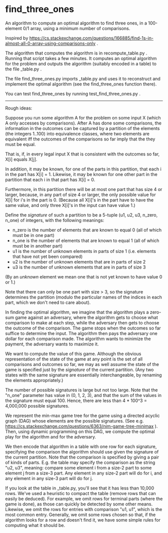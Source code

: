 # find_three_ones
An algorithm to compute an optimal algorithm to find three ones, in a 100-element 0/1 array, using a minimum number of comparisons.

Inspired by https://cs.stackexchange.com/questions/166885/find-1s-in-almost-all-0-array-using-comparisons-only .

The algorithm that computes the algorithm is in recompute_table.py .  Running that script
takes a few minutes.  It computes an optimal algorithm for the problem and outputs the
algorithm (suitably encoded in a table) to the file _table.py .

The file find_three_ones.py imports _table.py and uses it to reconstruct and implement
the optimal algorithm (see the find_three_ones function there).

You can test find_three_ones by running test_find_three_ones.py .

---------------------------

Rough ideas:

Suppose you run some algorithm A for the problem on some input X (which A only accesses by comparisons).
After A has done some comparisons, the information in the outcomes can be captured by a partition
of the elements (the integers 1..100) into equivalence classes, where two elements are equivalent
iff the outcomes of the comparisons so far imply that the they must be equal.

That is, if, in every legal input X that is consistent with the outcomes so far, X[i] equals X[j].

In addition, it may be known, for one of the parts in this partition, that each i in the part
has X[i] = 1.  Likewise, it may be known for one other part in the partition that each
i in that part has X[i] = 0.

Furthermore, in this partition there will be at most one part that has size 4 or larger,
because, in any part of size 4 or larger, the only possible value for X[i] for i's in the part
is 0.  (Because all X[i]'s in the part have to have the same value, and only three X[i]'s
in the input can have value 1.)

Define the _signature_ of such a partition to be a 5-tuple (u1, u2, u3, n_zero, n_one) of integers, 
with the following meanings:

* n_zero is the number of elements that are known to equal 0 (all of which must be in one part)
* n_one is the number of elements that are known to equal 1 (all of which must be in another part)
* u1 is the number of unknown elements in parts of size 1 (i.e. elements that have not yet been compared)
* u2 is the number of unknown elements that are in parts of size 2
* u3 is the number of unknown elements that are in parts of size 3

(By an _unknown_ element we mean one that is not yet known to have value 0 or 1.)

Note that there can only be one part with size > 3, so the signature determines the partition
(modulo the particular names of the indices in each part, which we don't need to care about).

In finding the optimal algorithm, we imagine that the algorithm plays a zero-sum game against
an adversary, where the algorithm gets to choose what comparison to make at each step,
while the adversary then gets to choose the outcome of the comparison.  The game stops when 
the outcomes so far suffice to determine the input.  The algorithm then pays the adversary
one dollar for each comparison made.  The algorithm wants to minimize the payment,
the adversary wants to maximize it.

We want to compute the value of this game.  Although the obvious representation of the state
of the game at any point is the set of all comparisons and outcomes so far, we may as well
assume the state of the game is specified just by the _signature_ of the current partition.
(Any two states with the same signature are essentially interchangeable, by renaming the elements
appropriately.)

The number of possible signatures is large but not too large.  Note that the "n_one" parameter
has value in (0, 1, 2, 3), and that the sum of the values in the signature must equal 100.
Hence, there are less than 4 * 100^3 = 4,000,000 possible signatures.

We represent the min-max game tree for the game using a directed acyclic graph (DAG) whose elements 
are the possible signatures. (See e.g. https://cs.stackexchange.com/questions/6363/nim-game-tree-minimax ).
Then, using dynamic programming on this DAG, we compute the optimal play for the algorithm
and for the adversary.

We then encode that algorithm in a table with one row for each signature, specifying the 
comparison the algorithm should use given the signature of the current partition.
Note that the comparison is specified by giving a pair of kinds of parts.
E.g. the table may specify the comparison as the string "u2, u3",
meaning: compare some element i from a size-2 part to some element j from a size-3 part.
Any element in any size-2 part will do for i, and any element in any size-3 part will do for j.

If you look at the table in _table.py, you'll see that it has less than 10,000 rows.
We've used a heuristic to compact the table (remove rows that can easily be deduced).
For example, we omit rows for terminal parts (where the game is done), as those can
quickly be detected by some other means.  Likewise, we omit the rows for entries
with comparison "u1, u1", which is the most common entry.  Generally, we omit some
rows chosen so that, if the algorithm looks for a row and doesn't find it, we have
some simple rules for computing what it should be.


